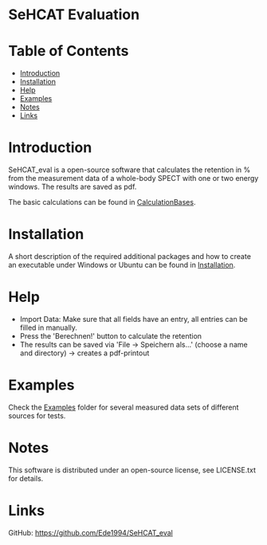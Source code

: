 # SeHCAT Evaluation
# Table of Contents
- [Introduction](#introduction)
- [Installation](#installation)
- [Help](#help)
- [Examples](#examples)
- [Notes](#notes)
- [Links](#links)


# Introduction
SeHCAT_eval is a open-source software that calculates the retention in % from the measurement data of a whole-body SPECT with one or two energy windows. The results are saved as pdf.

The basic calculations can be found in [CalculationBases](/CalculationBases).


# Installation
A short description of the required additional packages and how to create an executable under Windows or Ubuntu can be found in [Installation](/Installation).


# Help
- Import Data: Make sure that all fields have an entry, all entries can be filled in manually.
- Press the 'Berechnen!' button to calculate the retention
- The results can be saved via 'File -> Speichern als...' (choose a name and directory) -> creates a pdf-printout


# Examples
Check the [Examples](/Examples) folder for several measured data sets of different sources for tests.


# Notes
This software is distributed under an open-source license, see LICENSE.txt for details.


# Links
GitHub: https://github.com/Ede1994/SeHCAT_eval
